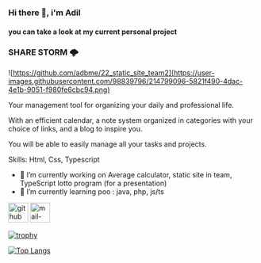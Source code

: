 ### Hi there 👋, i'm Adil
#### you can take a look at my current personal project 
### SHARE STORM 🌩 
![https://github.com/adbme/22_static_site_team2](https://user-images.githubusercontent.com/98839796/214799096-5821f490-4dac-4e1b-9051-f980fe6cbc94.png)

Your management tool for organizing your daily and professional life. 

With an efficient calendar, a note system organized in categories with your choice of links, and a blog to inspire you. 

You will be able to easily manage all your tasks and projects.


Skills: Html, Css, Typescript

- 🔭 I’m currently working on Average calculator, static site in team, TypeScript lotto program (for a presentation) 
- 🌱 I’m currently learning poo : java, php, js/ts 


[<img src='https://cdn.jsdelivr.net/npm/simple-icons@3.0.1/icons/github.svg' alt='github' height='40'>](https://github.com/adbme)  [<img src='https://cdn.jsdelivr.net/npm/simple-icons@3.0.1/icons/mail-dot-ru.svg' alt='mail-dot-ru' height='40'>](mailto:adil.bouamrioune@jobtrek.ch)  

[![trophy](https://github-profile-trophy.vercel.app/?username=adbme)](https://github.com/ryo-ma/github-profile-trophy)

[![Top Langs](https://github-readme-stats.vercel.app/api/top-langs/?username=adbme)](https://github.com/anuraghazra/github-readme-stats)

